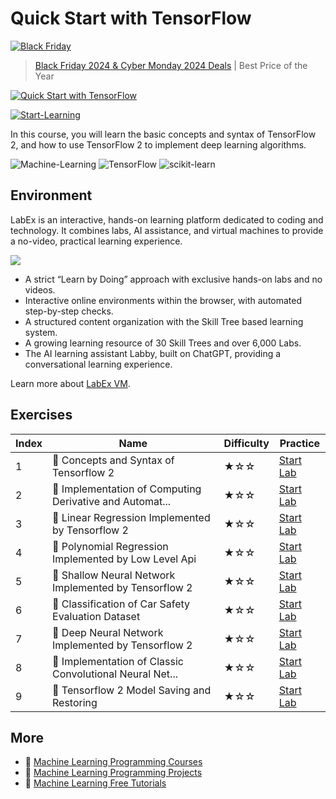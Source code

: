 # Quick Start with TensorFlow

[![Black Friday](https://file.labex.io/images/labex-bf24.png)](https://labex.io/pricing)

> [Black Friday 2024 & Cyber Monday 2024 Deals](https://labex.io/pricing) | Best Price of the Year

[![Quick Start with TensorFlow](https://cover-creator.appbot.io/quick-start-with-tensorflow.png)](https://labex.io/courses/quick-start-with-tensorflow)

[![Start-Learning](https://img.shields.io/badge/Start-Learning-whitesmoke?style=for-the-badge)](https://labex.io/courses/quick-start-with-tensorflow)

In this course, you will learn the basic concepts and syntax of TensorFlow 2, and how to use TensorFlow 2 to implement deep learning algorithms.

![Machine-Learning](https://img.shields.io/badge/Machine-Learning-whitesmoke?style=for-the-badge&logo=machine-learning)
![TensorFlow](https://img.shields.io/badge/TensorFlow-whitesmoke?style=for-the-badge&logo=tensorflow)
![scikit-learn](https://img.shields.io/badge/scikit-learn-whitesmoke?style=for-the-badge&logo=scikit-learn)


## Environment

LabEx is an interactive, hands-on learning platform dedicated to coding and technology. It combines labs, AI assistance, and virtual machines to provide a no-video, practical learning experience.

![](https://tutorial-screenshot.getvm.io/images/vm-1725247253.png)

- A strict “Learn by Doing” approach with exclusive hands-on labs and no videos.
- Interactive online environments within the browser, with automated step-by-step checks.
- A structured content organization with the Skill Tree based learning system.
- A growing learning resource of 30 Skill Trees and over 6,000 Labs.
- The AI learning assistant Labby, built on ChatGPT, providing a conversational learning experience.

Learn more about [LabEx VM](https://support.labex.io/using-labex/virtual-machine).

## Exercises

|   Index | Name                                                    | Difficulty   | Practice                                                                                                                                 |
|---------|---------------------------------------------------------|--------------|------------------------------------------------------------------------------------------------------------------------------------------|
|       1 | 📖 Concepts and Syntax of Tensorflow 2                   | ★☆☆          | <a target='_blank' href='https://labex.io/labs/ml-concepts-and-syntax-of-tensorflow-2-20758'>Start Lab</a>                               |
|       2 | 📖 Implementation of Computing Derivative and Automat... | ★☆☆          | <a target='_blank' href='https://labex.io/labs/ml-implementation-of-computing-derivative-and-automatic-differential-20785'>Start Lab</a> |
|       3 | 📖 Linear Regression Implemented by Tensorflow 2         | ★☆☆          | <a target='_blank' href='https://labex.io/labs/ml-linear-regression-implemented-by-tensorflow-2-20797'>Start Lab</a>                     |
|       4 | 📖 Polynomial Regression Implemented by Low Level Api    | ★☆☆          | <a target='_blank' href='https://labex.io/labs/ml-polynomial-regression-implemented-by-low-level-api-20803'>Start Lab</a>                |
|       5 | 📖 Shallow Neural Network Implemented by Tensorflow 2    | ★☆☆          | <a target='_blank' href='https://labex.io/labs/ml-shallow-neural-network-implemented-by-tensorflow-2-20809'>Start Lab</a>                |
|       6 | 📖 Classification of Car Safety Evaluation Dataset       | ★☆☆          | <a target='_blank' href='https://labex.io/labs/ml-classification-of-car-safety-evaluation-dataset-20756'>Start Lab</a>                   |
|       7 | 📖 Deep Neural Network Implemented by Tensorflow 2       | ★☆☆          | <a target='_blank' href='https://labex.io/labs/ml-deep-neural-network-implemented-by-tensorflow-2-20768'>Start Lab</a>                   |
|       8 | 📖 Implementation of Classic Convolutional Neural Net... | ★☆☆          | <a target='_blank' href='https://labex.io/labs/ml-implementation-of-classic-convolutional-neural-network-20784'>Start Lab</a>            |
|       9 | 📖 Tensorflow 2 Model Saving and Restoring               | ★☆☆          | <a target='_blank' href='https://labex.io/labs/ml-tensorflow-2-model-saving-and-restoring-20813'>Start Lab</a>                           |

## More

- 🔗 [Machine Learning Programming Courses](https://github.com/labex-labs/awesome-programming-courses)
- 🔗 [Machine Learning Programming Projects](https://github.com/labex-labs/awesome-programming-projects)
- 🔗 [Machine Learning Free Tutorials](https://github.com/labex-labs/ml-free-tutorials)

